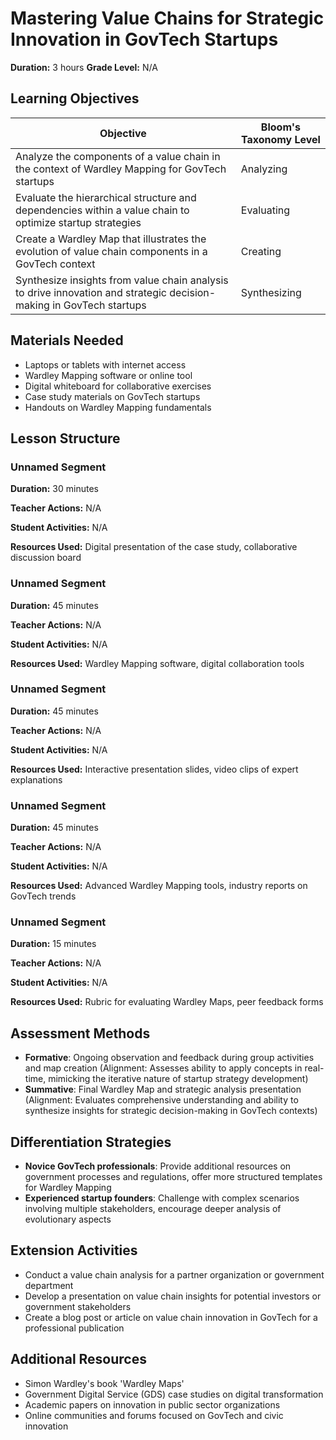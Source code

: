 # Mastering Value Chains for Strategic Innovation in GovTech Startups

**Duration:** 3 hours **Grade Level:** N/A

## Learning Objectives

| Objective | Bloom's Taxonomy Level |
|-----------|-------------------------|
| Analyze the components of a value chain in the context of Wardley Mapping for GovTech startups | Analyzing |
| Evaluate the hierarchical structure and dependencies within a value chain to optimize startup strategies | Evaluating |
| Create a Wardley Map that illustrates the evolution of value chain components in a GovTech context | Creating |
| Synthesize insights from value chain analysis to drive innovation and strategic decision-making in GovTech startups | Synthesizing |

## Materials Needed
* Laptops or tablets with internet access
* Wardley Mapping software or online tool
* Digital whiteboard for collaborative exercises
* Case study materials on GovTech startups
* Handouts on Wardley Mapping fundamentals

## Lesson Structure
### Unnamed Segment
**Duration:** 30 minutes

**Teacher Actions:** N/A

**Student Activities:** N/A

**Resources Used:** Digital presentation of the case study, collaborative discussion board

### Unnamed Segment
**Duration:** 45 minutes

**Teacher Actions:** N/A

**Student Activities:** N/A

**Resources Used:** Wardley Mapping software, digital collaboration tools

### Unnamed Segment
**Duration:** 45 minutes

**Teacher Actions:** N/A

**Student Activities:** N/A

**Resources Used:** Interactive presentation slides, video clips of expert explanations

### Unnamed Segment
**Duration:** 45 minutes

**Teacher Actions:** N/A

**Student Activities:** N/A

**Resources Used:** Advanced Wardley Mapping tools, industry reports on GovTech trends

### Unnamed Segment
**Duration:** 15 minutes

**Teacher Actions:** N/A

**Student Activities:** N/A

**Resources Used:** Rubric for evaluating Wardley Maps, peer feedback forms

## Assessment Methods
* **Formative**: Ongoing observation and feedback during group activities and map creation (Alignment: Assesses ability to apply concepts in real-time, mimicking the iterative nature of startup strategy development)
* **Summative**: Final Wardley Map and strategic analysis presentation (Alignment: Evaluates comprehensive understanding and ability to synthesize insights for strategic decision-making in GovTech contexts)

## Differentiation Strategies
* **Novice GovTech professionals**: Provide additional resources on government processes and regulations, offer more structured templates for Wardley Mapping
* **Experienced startup founders**: Challenge with complex scenarios involving multiple stakeholders, encourage deeper analysis of evolutionary aspects

## Extension Activities
* Conduct a value chain analysis for a partner organization or government department
* Develop a presentation on value chain insights for potential investors or government stakeholders
* Create a blog post or article on value chain innovation in GovTech for a professional publication

## Additional Resources
* Simon Wardley's book 'Wardley Maps'
* Government Digital Service (GDS) case studies on digital transformation
* Academic papers on innovation in public sector organizations
* Online communities and forums focused on GovTech and civic innovation

